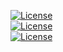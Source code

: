 [![License](https://img.shields.io/badge/License-GPL%20v3-blue.svg)](http://www.gnu.org/licenses/gpl-3.0)   
[![License](https://img.shields.io/badge/License-MIT%20v1-blue.svg)](https://spdx.org/licenses/MIT.html#licenseText)   
[![License](https://img.shields.io/badge/License-GPL%20v3-blue.svg)](http://www.gnu.org/licenses/gpl-3.0)   
